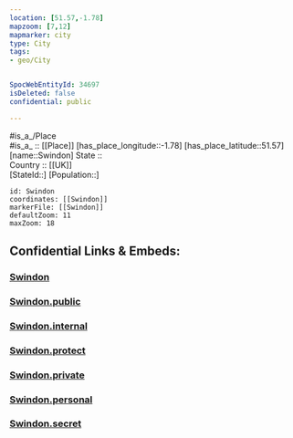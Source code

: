 ```yaml
---
location: [51.57,-1.78] 
mapzoom: [7,12] 
mapmarker: city 
type: City
tags:
- geo/City


SpocWebEntityId: 34697
isDeleted: false
confidential: public

---
```

#is_a_/Place  
#is_a_ :: [[Place]] 
[has_place_longitude::-1.78] 
[has_place_latitude::51.57] 
[name::Swindon] 
State ::  
Country :: [[UK]]  
[StateId::] 
[Population::] 



```leaflet
id: Swindon
coordinates: [[Swindon]] 
markerFile: [[Swindon]] 
defaultZoom: 11 
maxZoom: 18
```


## Confidential Links & Embeds: 

### [Swindon](/_Standards/Earth/Continent/Europe/Europe~North/UK/England/Regions~England/South_West_England/Swindon,County/cities~Swindon/Swindon.md) 

### [Swindon.public](/_public/Earth/Continent/Europe/Europe~North/UK/England/Regions~England/South_West_England/Swindon,County/cities~Swindon/Swindon.public.md) 

### [Swindon.internal](/_internal/Earth/Continent/Europe/Europe~North/UK/England/Regions~England/South_West_England/Swindon,County/cities~Swindon/Swindon.internal.md) 

### [Swindon.protect](/_protect/Earth/Continent/Europe/Europe~North/UK/England/Regions~England/South_West_England/Swindon,County/cities~Swindon/Swindon.protect.md) 

### [Swindon.private](/_private/Earth/Continent/Europe/Europe~North/UK/England/Regions~England/South_West_England/Swindon,County/cities~Swindon/Swindon.private.md) 

### [Swindon.personal](/_personal/Earth/Continent/Europe/Europe~North/UK/England/Regions~England/South_West_England/Swindon,County/cities~Swindon/Swindon.personal.md) 

### [Swindon.secret](/_secret/Earth/Continent/Europe/Europe~North/UK/England/Regions~England/South_West_England/Swindon,County/cities~Swindon/Swindon.secret.md)

